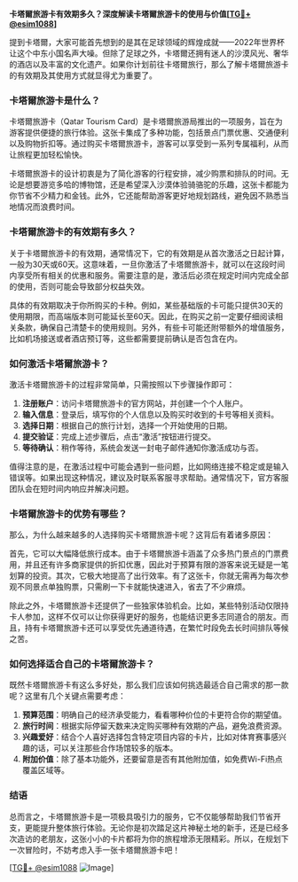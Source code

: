 **卡塔爾旅游卡有效期多久？深度解读卡塔爾旅游卡的使用与价值[[TG💪+ @esim1088](https://t.me/s/esim1088)]**

提到卡塔爾，大家可能首先想到的是其在足球领域的辉煌成就——2022年世界杯让这个中东小国名声大噪。但除了足球之外，卡塔爾还拥有迷人的沙漠风光、奢华的酒店以及丰富的文化遗产。如果你计划前往卡塔爾旅行，那么了解卡塔爾旅游卡的有效期及其使用方式就显得尤为重要了。

### 卡塔爾旅游卡是什么？

卡塔爾旅游卡（Qatar Tourism Card）是卡塔爾旅游局推出的一项服务，旨在为游客提供便捷的旅行体验。这张卡集成了多种功能，包括景点门票优惠、交通便利以及购物折扣等。通过购买卡塔爾旅游卡，游客可以享受到一系列专属福利，从而让旅程更加轻松愉快。

卡塔爾旅游卡的设计初衷是为了简化游客的行程安排，减少购票和排队的时间。无论是想要游览多哈的博物馆，还是希望深入沙漠体验骑骆驼的乐趣，这张卡都能为你节省不少精力和金钱。此外，它还能帮助游客更好地规划路线，避免因不熟悉当地情况而浪费时间。

### 卡塔爾旅游卡的有效期有多久？

关于卡塔爾旅游卡的有效期，通常情况下，它的有效期是从首次激活之日起计算，一般为30天或60天。这意味着，一旦你激活了卡塔爾旅游卡，就可以在这段时间内享受所有相关的优惠和服务。需要注意的是，激活后必须在规定时间内完成全部的使用，否则可能会导致部分权益失效。

具体的有效期取决于你所购买的卡种。例如，某些基础版的卡可能只提供30天的使用期限，而高端版本则可能延长至60天。因此，在购买之前一定要仔细阅读相关条款，确保自己清楚卡的使用规则。另外，有些卡可能还附带额外的增值服务，比如机场接送或者酒店预订等，这些都需要提前确认是否包含在内。

### 如何激活卡塔爾旅游卡？

激活卡塔爾旅游卡的过程非常简单，只需按照以下步骤操作即可：

1. **注册账户**：访问卡塔爾旅游卡的官方网站，并创建一个个人账户。
2. **输入信息**：登录后，填写你的个人信息以及购买时收到的卡号等相关资料。
3. **选择日期**：根据自己的旅行计划，选择一个开始使用的日期。
4. **提交验证**：完成上述步骤后，点击“激活”按钮进行提交。
5. **等待确认**：稍作等待，系统会发送一封电子邮件通知你激活成功与否。

值得注意的是，在激活过程中可能会遇到一些问题，比如网络连接不稳定或是输入错误等。如果出现这种情况，建议及时联系客服寻求帮助。通常情况下，官方客服团队会在短时间内响应并解决问题。

### 卡塔爾旅游卡的优势有哪些？

那么，为什么越来越多的人选择购买卡塔爾旅游卡呢？这背后有着诸多原因：

首先，它可以大幅降低旅行成本。由于卡塔爾旅游卡涵盖了众多热门景点的门票费用，并且还有许多商家提供的折扣优惠，因此对于预算有限的游客来说无疑是一笔划算的投资。其次，它极大地提高了出行效率。有了这张卡，你就无需再为每次参观不同景点单独购票，只需刷一下卡就能快速进入，省去了不少麻烦。

除此之外，卡塔爾旅游卡还提供了一些独家体验机会。比如，某些特别活动仅限持卡人参加，这样不仅可以让你获得更好的服务，也能结识更多志同道合的朋友。而且，持有卡塔爾旅游卡还可以享受优先通道待遇，在繁忙时段免去长时间排队等候之苦。

### 如何选择适合自己的卡塔爾旅游卡？

既然卡塔爾旅游卡有这么多好处，那么我们应该如何挑选最适合自己需求的那一款呢？这里有几个关键点需要考虑：

1. **预算范围**：明确自己的经济承受能力，看看哪种价位的卡更符合你的期望值。
2. **旅行时间**：根据实际停留天数来决定购买哪种有效期的产品，避免浪费资源。
3. **兴趣爱好**：结合个人喜好选择包含特定项目内容的卡片，比如对体育赛事感兴趣的话，可以关注那些合作场馆较多的版本。
4. **附加价值**：除了基本功能外，还要留意是否有其他附加值，如免费Wi-Fi热点覆盖区域等。

### 结语

总而言之，卡塔爾旅游卡是一项极具吸引力的服务，它不仅能够帮助我们节省开支，更能提升整体旅行体验。无论你是初次踏足这片神秘土地的新手，还是已经多次造访的老朋友，这张小小的卡片都将为你的旅程增添无限精彩。所以，在规划下一次冒险时，不妨考虑入手一张卡塔爾旅游卡吧！

[[TG💪+ @esim1088](https://t.me/s/esim1088) ![Image](https://i.postimg.cc/4NQfJmqS/Snipaste-2025-05-13-00-14-12.png)]